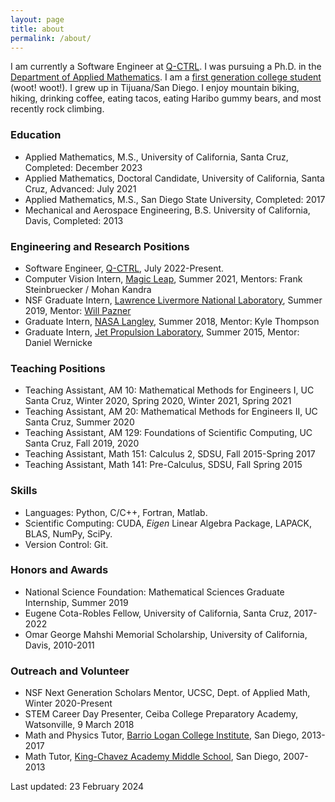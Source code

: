 ```yaml
---
layout: page
title: about
permalink: /about/
---
```


I am currently a Software Engineer at [Q-CTRL](https://q-ctrl.com/). I was pursuing a Ph.D. in the [Department of Applied Mathematics](https://www.soe.ucsc.edu/departments/applied-mathematics). I am a [first generation college student](https://firstgen.ucsc.edu) (woot! woot!). I grew up in Tijuana/San Diego. I enjoy mountain biking, hiking, drinking coffee, eating tacos, eating Haribo gummy bears, and most recently rock climbing.

### Education
- Applied Mathematics, M.S., University of California, Santa Cruz, Completed: December 2023
- Applied Mathematics, Doctoral Candidate, University of California, Santa Cruz, Advanced: July 2021
- Applied Mathematics, M.S., San Diego State University, Completed: 2017
- Mechanical and Aerospace Engineering, B.S. University of California, Davis, Completed: 2013

### Engineering and Research Positions
- Software Engineer, [Q-CTRL](https://q-ctrl.com/), July 2022-Present.
- Computer Vision Intern, [Magic Leap](https://www.magicleap.com/en-us), Summer 2021, Mentors: Frank Steinbruecker / Mohan Kandra
- NSF Graduate Intern, [Lawrence Livermore National Laboratory](https://www.llnl.gov/), Summer 2019, Mentor: [Will Pazner](https://pazner.github.io)
- Graduate Intern, [NASA Langley](https://www.nasa.gov/langley), Summer 2018, Mentor: Kyle Thompson
- Graduate Intern, [Jet Propulsion Laboratory](https://www.jpl.nasa.gov/), Summer 2015, Mentor: Daniel Wernicke

### Teaching Positions
- Teaching Assistant, AM 10: Mathematical Methods for Engineers I, UC Santa Cruz, Winter 2020, Spring 2020, Winter 2021, Spring 2021
- Teaching Assistant, AM 20: Mathematical Methods for Engineers II, UC Santa Cruz, Summer 2020
- Teaching Assistant, AM 129: Foundations of Scientific Computing, UC Santa Cruz, Fall 2019, 2020
- Teaching Assistant, Math 151: Calculus 2, SDSU, Fall 2015-Spring 2017
- Teaching Assistant, Math 141: Pre-Calculus, SDSU, Fall Spring 2015

### Skills
- Languages: Python, C/C++, Fortran, Matlab.
- Scientific Computing: CUDA, *Eigen* Linear Algebra Package, LAPACK, BLAS, NumPy, SciPy.
- Version Control: Git.

### Honors and Awards
- National Science Foundation: Mathematical Sciences Graduate Internship, Summer 2019
- Eugene Cota-Robles Fellow, University of California, Santa Cruz, 2017-2022
- Omar George Mahshi Memorial Scholarship, University of California, Davis, 2010-2011

### Outreach and Volunteer
- NSF Next Generation Scholars Mentor, UCSC, Dept. of Applied Math, Winter 2020-Present
- STEM Career Day Presenter, Ceiba College Preparatory Academy, Watsonville, 9 March 2018
- Math and Physics Tutor, [Barrio Logan College Institute](https://blci.org/), San Diego, 2013-2017
- Math Tutor, [King-Chavez Academy Middle School](https://kingchavez.org/), San Diego, 2007-2013

Last updated: 23 February 2024
